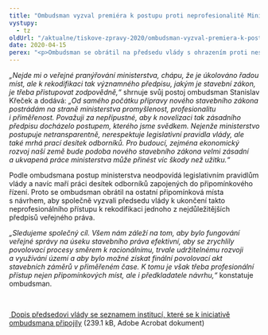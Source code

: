 ```yaml
---
title: "Ombudsman vyzval premiéra k postupu proti neprofesionalitě Ministerstva pro místní rozvoj"
vystupy:
  - tz
oldUrl: "/aktualne/tiskove-zpravy-2020/ombudsman-vyzval-premiera-k-postupu-proti-neprofesionalite-ministerstva-pro-mistni-rozvoj/"
date: 2020-04-15
perex: "<p>Ombudsman se obrátil na předsedu vlády s ohrazením proti nestandardnímu a nepředvídatelnému postupu Ministerstva pro místní rozvoj v souvislosti s návrhem stavebního zákona. K této výzvě se připojila i další připomínková místa. Stavební zákon patří k nejzásadnějším veřejnoprávním předpisům dopadajícím na obrovské množství subjektů a podle ombudsmana nelze k jeho přípravě přistupovat formou pokus-omyl, jak k tomu nyní dochází.</p>"
---
```


<!-- imported from the old website -->

<p><i>„Nejde mi o veřejné pranýřování ministerstva, chápu, že je úkolováno řadou míst, ale k rekodifikaci tak významného předpisu, jakým je stavební zákon, je třeba přistupovat zodpovědně,“</i> shrnuje svůj postoj ombudsman Stanislav Křeček a dodává: <i>„Od samého počátku přípravy nového stavebního zákona postrádám na straně ministerstva promyšlenost, profesionalitu i přiměřenost. Považuji za nepřípustné, aby k novelizaci tak zásadního předpisu docházelo postupem, kterého jsme svědkem. Nejenže ministerstvo postupuje netransparentně, nerespektuje legislativní pravidla vlády, ale také mrhá prací desítek odborníků. Pro budoucí, zejména ekonomický rozvoj naší země bude podoba nového stavebního zákona velmi zásadní a ukvapená práce ministerstva může přinést víc škody než užitku.“  </i></p> <p>Podle ombudsmana postup ministerstva neodpovídá legislativním pravidlům vlády a navíc maří práci desítek odborníků zapojených do připomínkového řízení. Proto se ombudsman obrátil na ostatní připomínková místa s návrhem, aby společně vyzvali předsedu vlády k ukončení takto neprofesionálního přístupu k rekodifikaci jednoho z nejdůležitějších předpisů veřejného práva.</p> <p><i>„Sledujeme společný cíl. Všem nám záleží na tom, aby bylo fungování veřejné správy na úseku stavebního práva efektivní, aby se zrychlily povolovací procesy směrem k racionálnímu, trvale udržitelnému rozvoji a využívání území a aby bylo možné získat finální povolovací akt stavebních záměrů v přiměřeném čase. K tomu je však třeba profesionální přístup nejen připomínkových míst, ale i předkladatele návrhu,“</i> konstatuje ombudsman.</p> <p> </p> <p><a title="Otevření do nového okna" href="/uploads-importVOP/Tiskove_zpravy_prilohy/Predsedovi-vlady_stavebni-zakon.pdf" target="_blank"><img alt="" src="https://test.ochrance.cz/typo3/ext/od_linkdesc/icons/pdf.gif" class="od_linkdesc_icon" /> Dopis předsedovi vlády se seznamem institucí, které se k iniciativě ombudsmana připojily</a> (239.1 kB, Adobe Acrobat dokument)</p>
